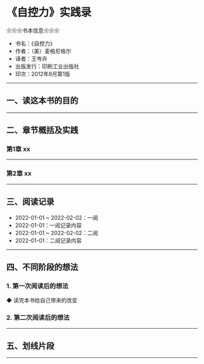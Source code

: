 # 《自控力》实践录

❀❀❀书本信息❀❀❀
- 书名：《自控力》
- 作者：（美）麦格尼格尔
- 译者：王岑卉
- 出版发行：印刷工业出版社
- 印次：2012年8月第1版

---

## 一、读这本书的目的

---

## 二、章节概括及实践

### 第1章 xx

---

### 第2章 xx

---

## 三、阅读记录

- 2022-01-01 ~ 2022-02-02：一阅
- 2022-01-01：一阅记录内容
- 2022-01-01 ~ 2022-02-02：二阅
- 2022-01-01：二阅记录内容

---

## 四、不同阶段的想法

### 1. 第一次阅读后的想法

◆ 读完本书给自己带来的改变

### 2. 第二次阅读后的想法

---

## 五、划线片段

---
